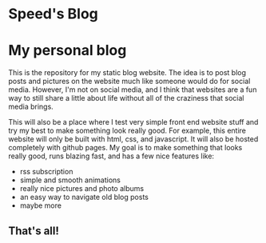 # Speed's Blog

<h1>My personal blog</h1>

<p>This is the repository for my static blog website. The idea is to post blog posts and pictures on the website much like someone would do for social media. However, I'm not on social media, and I think that websites are a fun way to still share a little about life without all of the craziness that social media brings.</p>

<p>This will also be a place where I test very simple front end website stuff and try my best to make something look really good. For example, this entire website will only be built with html, css, and javascript. It will also be hosted completely with github pages. My goal is to make something that looks really good, runs blazing fast, and has a few nice features like:

<ul>
<li>rss subscription</li>
<li>simple and smooth animations</li>
<li>really nice pictures and photo albums</li>
<li>an easy way to navigate old blog posts</li>
<li>maybe more</li>
</ul>
</p>

<h2>That's all!</h2>

